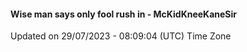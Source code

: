 #### Wise man says only fool rush in - McKidKneeKaneSir
Updated on 29/07/2023 - 08:09:04 (UTC) Time Zone
